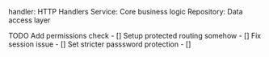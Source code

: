 handler: HTTP Handlers
Service: Core business logic
Repository: Data access layer

TODO
Add permissions check - []
Setup protected routing somehow - []
Fix session issue - []
Set stricter passsword protection - []
